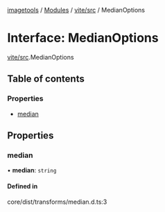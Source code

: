 [imagetools](../README.md) / [Modules](../modules.md) / [vite/src](../modules/vite_src.md) / MedianOptions

# Interface: MedianOptions

[vite/src](../modules/vite_src.md).MedianOptions

## Table of contents

### Properties

- [median](vite_src.MedianOptions.md#median)

## Properties

### median

• **median**: `string`

#### Defined in

core/dist/transforms/median.d.ts:3
